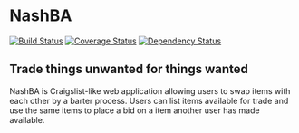 NashBA
======

[![Build Status](https://travis-ci.org/rtmalone/BarterTown.png?branch=master)](https://travis-ci.org/rtmalone/BarterTown)
[![Coverage Status](https://coveralls.io/repos/rtmalone/BarterTown/badge.png)](https://coveralls.io/r/rtmalone/BarterTown)
[![Dependency Status](https://gemnasium.com/AimeeKnight/BarterTown.svg)](https://gemnasium.com/AimeeKnight/BarterTown)


Trade things unwanted for things wanted
---------------------------------------

NashBA is Craigslist-like web application allowing users to swap items with each other by a barter process. Users can list items available for trade and use the same items to place a bid on a item another user has made available.
